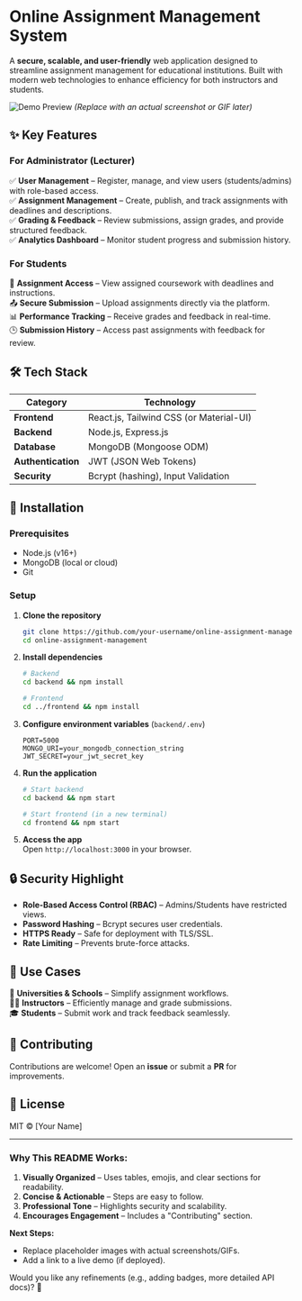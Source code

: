 # Online Assignment Management System  

A **secure, scalable, and user-friendly** web application designed to streamline assignment management for educational institutions. Built with modern web technologies to enhance efficiency for both instructors and students.  

![Demo Preview](https://via.placeholder.com/800x400?text=Online+Assignment+Management+System+Dashboard) *(Replace with an actual screenshot or GIF later)*  

## ✨ Key Features  

### **For Administrator (Lecturer)**  
✅ **User Management** – Register, manage, and view users (students/admins) with role-based access.  
✅ **Assignment Management** – Create, publish, and track assignments with deadlines and descriptions.  
✅ **Grading & Feedback** – Review submissions, assign grades, and provide structured feedback.  
✅ **Analytics Dashboard** – Monitor student progress and submission history.  

### **For Students**  
📝 **Assignment Access** – View assigned coursework with deadlines and instructions.  
📤 **Secure Submission** – Upload assignments directly via the platform.  
📊 **Performance Tracking** – Receive grades and feedback in real-time.  
🕒 **Submission History** – Access past assignments with feedback for review.  

## 🛠️ Tech Stack  

| **Category**       | **Technology**                     |  
|--------------------|--------------------------------------|  
| **Frontend**       | React.js, Tailwind CSS (or Material-UI) |  
| **Backend**        | Node.js, Express.js                  |  
| **Database**       | MongoDB (Mongoose ODM)               |  
| **Authentication** | JWT (JSON Web Tokens)                |  
| **Security**       | Bcrypt (hashing), Input Validation   |  

## 🚀 Installation  

### **Prerequisites**  
- Node.js (v16+)  
- MongoDB (local or cloud)  
- Git  

### **Setup**  

1. **Clone the repository**  
   ```sh
   git clone https://github.com/your-username/online-assignment-management.git
   cd online-assignment-management
   ```

2. **Install dependencies**  
   ```sh
   # Backend
   cd backend && npm install

   # Frontend
   cd ../frontend && npm install
   ```

3. **Configure environment variables** (`backend/.env`)  
   ```env
   PORT=5000
   MONGO_URI=your_mongodb_connection_string
   JWT_SECRET=your_jwt_secret_key
   ```

4. **Run the application**  
   ```sh
   # Start backend
   cd backend && npm start

   # Start frontend (in a new terminal)
   cd frontend && npm start
   ```

5. **Access the app**  
   Open `http://localhost:3000` in your browser.  

## 🔒 Security Highlight  
- **Role-Based Access Control (RBAC)** – Admins/Students have restricted views.  
- **Password Hashing** – Bcrypt secures user credentials.  
- **HTTPS Ready** – Safe for deployment with TLS/SSL.  
- **Rate Limiting** – Prevents brute-force attacks.  

## 📌 Use Cases  
🏫 **Universities & Schools** – Simplify assignment workflows.  
👨‍🏫 **Instructors** – Efficiently manage and grade submissions.  
🎓 **Students** – Submit work and track feedback seamlessly.  

## 🤝 Contributing  
Contributions are welcome! Open an **issue** or submit a **PR** for improvements.  

## 📄 License  
MIT © [Your Name]  

---

### **Why This README Works:**  
1. **Visually Organized** – Uses tables, emojis, and clear sections for readability.  
2. **Concise & Actionable** – Steps are easy to follow.  
3. **Professional Tone** – Highlights security and scalability.  
4. **Encourages Engagement** – Includes a "Contributing" section.  

**Next Steps:**  
- Replace placeholder images with actual screenshots/GIFs.  
- Add a link to a live demo (if deployed).  

Would you like any refinements (e.g., adding badges, more detailed API docs)? 🚀
